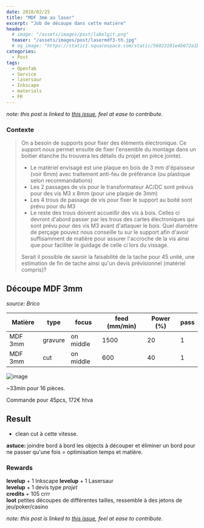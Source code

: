 ```yaml
---
date: 2018/02/25
title: "MDF 3mm au laser"
excerpt: "Job de découpe dans cette matière"
header:
  # image: "/assets/images/post/labelgit.png"
  teaser: "/assets/images/post/lasermdf3-th.jpg"
  # og_image: "https://static1.squarespace.com/static/56023101e4b072a1b1866505/t/56be1e4b37013b18611e028b/1455300256034/before-after.jpg"
categories:
  - Post
tags:
  - Openfab
  - Service
  - lasersaur
  - Inkscape
  - materials
  - FR
---
```


*note: this post is linked to [this issue](https://github.com/nicolasdb/nicolasdb.github.io/issues/62), feel at ease to contribute.*

### Contexte
> On a besoin de supports pour fixer des éléments électronique. Ce support nous permet ensuite de fixer l'ensemble du montage dans un boitier étanche (tu trouvera les détails du projet en pièce jointe).  
>
> - Le matériel envisagé est une plaque en bois de 3 mm d'épaisseur (voir 6mm) avec traitement anti-feu de préférance (ou plastique selon recommandations)  
> - Les 2 passages de vis pour le transformateur AC/DC sont prévus pour des vis M3 x 8mm (pour une plaque de 3mm)  
> - Les 4 trous de passage de vis pour fixer le support au boité sont prévu pour du M3  
> - Le reste des trous doivent accueillir des vis à bois. Celles ci devront d'abord passer par les trous des cartes électroniques qui sont prévu pour des vis M3 avant d'attaquer le bois. Quel diamètre de perçage pouvez nous conseille tu  sur le support afin d'avoir suffisamment de matière pour assurer l'accroche de la vis ainsi que pour faciliter le guidage de celle ci lors du vissage.  
>
> Serait il possible de savoir la faisabilité de la tache pour 45 unité, une estimation de fin de tache ainsi qu'un devis prévisionnel (matériel compris)?



## Découpe MDF 3mm
*source: Brico*

Matière | type | focus | feed (mm/min) | Power (%) | pass
-- | -- | -- | -- | -- | --
MDF 3mm | gravure | on middle | 1500 | 20 | 1
MDF 3mm | cut | on middle | 600 | 40 | 1


![image](https://user-images.githubusercontent.com/12049360/36340906-5a385ad4-13e6-11e8-88be-209a81eac3b3.png)

~33min pour 16 pièces.

Commande pour 45pcs, 172€ htva

## Result
- clean cut à cette vitesse.

**astuce:** joindre bord à bord les objects à découper et éliminer un bord pour ne passer qu'une fois = optimisation temps et matière.

### Rewards
**levelup** + 1 Inkscape
**levelup** + 1 Lasersaur  
**levelup** + 1 devis type *projet*  
**credits** + 105 crrr  
**loot** petites découpes de différentes tailles, ressemble à des jetons de jeu/poker/casino


*note: this post is linked to [this issue](https://github.com/nicolasdb/nicolasdb.github.io/issues/62), feel at ease to contribute.*

